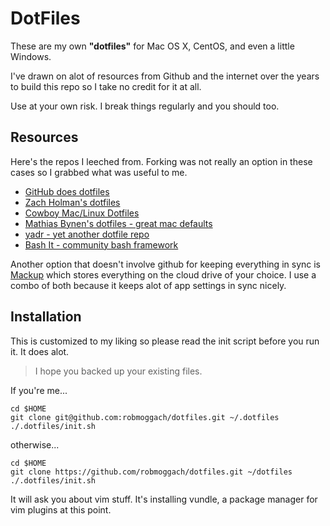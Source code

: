 # DotFiles

These are my own **"dotfiles"** for Mac OS X, CentOS, and even a little Windows.

I've drawn on alot of resources from Github and the internet over the years to build this repo
so I take no credit for it at all.

Use at your own risk. I break things regularly and you should too.

## Resources

Here's the repos I leeched from. Forking was not really an option in these cases so I grabbed what was useful to me.

* [GitHub does dotfiles](https://dotfiles.github.io)
* [Zach Holman's dotfiles](https://github.com/holman/dotfiles)
* [Cowboy Mac/Linux Dotfiles](https://github.com/cowboy/dotfiles)
* [Mathias Bynen's dotfiles - great mac defaults](https://github.com/mathiasbynens/dotfiles)
* [yadr - yet another dotfile repo](https://github.com/skwp/dotfiles)
* [Bash It - community bash framework](https://github.com/Bash-it/bash-it)


Another option that doesn't involve github for keeping everything in sync is [Mackup](https://github.com/lra/mackup) which stores everything on the cloud drive of your choice. I use a combo of both because it keeps alot of app settings in sync nicely.

## Installation

This is customized to my liking so please read the init script before you run it. It does alot.

> I hope you backed up your existing files.

If you're me...


    cd $HOME
    git clone git@github.com:robmoggach/dotfiles.git ~/.dotfiles
    ./.dotfiles/init.sh

otherwise...

    cd $HOME
    git clone https://github.com/robmoggach/dotfiles.git ~/dotfiles
    ./.dotfiles/init.sh

It will ask you about vim stuff. It's installing vundle, a package manager for vim plugins at this point.
